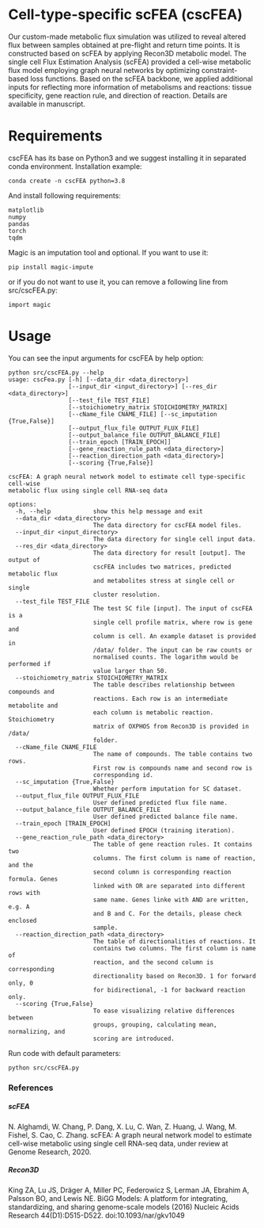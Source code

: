 # Cell-type-specific scFEA (cscFEA)

Our custom-made metabolic flux simulation was utilized to reveal altered flux between samples obtained at pre-flight and return time points. It is constructed based on scFEA by applying Recon3D metabolic model. The single cell Flux Estimation Analysis (scFEA) provided a cell-wise metabolic flux model employing graph neural networks by optimizing constraint-based loss functions. Based on the scFEA backbone, we applied additional inputs for reflecting more information of metabolisms and reactions: tissue specificity, gene reaction rule, and direction of reaction. Details are available in manuscript.

# Requirements

cscFEA has its base on Python3 and we suggest installing it in separated conda environment.
Installation example:
```
conda create -n cscFEA python=3.8
```

And install following requirements:
```
matplotlib
numpy
pandas
torch
tqdm
```

Magic is an imputation tool and optional.
If you want to use it:
```
pip install magic-impute
```
or if you do not want to use it, you can remove a following line from src/cscFEA.py:
```
import magic
```


# Usage

You can see the input arguments for cscFEA by help option:

```
python src/cscFEA.py --help
usage: cscFea.py [-h] [--data_dir <data_directory>]
                 [--input_dir <input_directory>] [--res_dir <data_directory>]
                 [--test_file TEST_FILE]
                 [--stoichiometry_matrix STOICHIOMETRY_MATRIX]
                 [--cName_file CNAME_FILE] [--sc_imputation {True,False}]
                 [--output_flux_file OUTPUT_FLUX_FILE]
                 [--output_balance_file OUTPUT_BALANCE_FILE]
                 [--train_epoch [TRAIN_EPOCH]]
                 [--gene_reaction_rule_path <data_directory>]
                 [--reaction_direction_path <data_directory>]
                 [--scoring {True,False}]

cscFEA: A graph neural network model to estimate cell type-specific cell-wise
metabolic flux using single cell RNA-seq data

options:
  -h, --help            show this help message and exit
  --data_dir <data_directory>
                        The data directory for cscFEA model files.
  --input_dir <input_directory>
                        The data directory for single cell input data.
  --res_dir <data_directory>
                        The data directory for result [output]. The output of
                        cscFEA includes two matrices, predicted metabolic flux
                        and metabolites stress at single cell or single
                        cluster resolution.
  --test_file TEST_FILE
                        The test SC file [input]. The input of cscFEA is a
                        single cell profile matrix, where row is gene and
                        column is cell. An example dataset is provided in
                        /data/ folder. The input can be raw counts or
                        normalised counts. The logarithm would be performed if
                        value larger than 50.
  --stoichiometry_matrix STOICHIOMETRY_MATRIX
                        The table describes relationship between compounds and
                        reactions. Each row is an intermediate metabolite and
                        each column is metabolic reaction. Stoichiometry
                        matrix of OXPHOS from Recon3D is provided in /data/
                        folder.
  --cName_file CNAME_FILE
                        The name of compounds. The table contains two rows.
                        First row is compounds name and second row is
                        corresponding id.
  --sc_imputation {True,False}
                        Whether perform imputation for SC dataset.
  --output_flux_file OUTPUT_FLUX_FILE
                        User defined predicted flux file name.
  --output_balance_file OUTPUT_BALANCE_FILE
                        User defined predicted balance file name.
  --train_epoch [TRAIN_EPOCH]
                        User defined EPOCH (training iteration).
  --gene_reaction_rule_path <data_directory>
                        The table of gene reaction rules. It contains two
                        columns. The first column is name of reaction, and the
                        second column is corresponding reaction formula. Genes
                        linked with OR are separated into different rows with
                        same name. Genes linke with AND are written, e.g. A
                        and B and C. For the details, please check enclosed
                        sample.
  --reaction_direction_path <data_directory>
                        The table of directionalities of reactions. It
                        contains two columns. The first column is name of
                        reaction, and the second column is corresponding
                        directionality based on Recon3D. 1 for forward only, 0
                        for bidirectional, -1 for backward reaction only.
  --scoring {True,False}
                        To ease visualizing relative differences between
                        groups, grouping, calculating mean, normalizing, and
                        scoring are introduced.
```

Run code with default parameters:

```
python src/cscFEA.py
```


### References
##### scFEA
N. Alghamdi, W. Chang, P. Dang, X. Lu, C. Wan, Z. Huang, J. Wang, M. Fishel, S. Cao, C. Zhang. scFEA: A graph neural network model to estimate cell-wise metabolic using single cell RNA-seq data, under review at Genome Research, 2020.

##### Recon3D
King ZA, Lu JS, Dräger A, Miller PC, Federowicz S, Lerman JA, Ebrahim A, Palsson BO, and Lewis NE. BiGG Models: A platform for integrating, standardizing, and sharing genome-scale models (2016) Nucleic Acids Research 44(D1):D515-D522. doi:10.1093/nar/gkv1049
